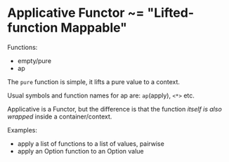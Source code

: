
# Applicative Functor ~= "Lifted-function Mappable"

Functions:
- empty/pure
- ap

The `pure` function is simple, it lifts a pure value to a context.

Usual symbols and function names for ap are: `ap`(apply), `<*>` etc.  

Applicative is a Functor, but the difference is that the function *itself is also wrapped* inside a container/context.



Examples:
- apply a list of functions to a list of values, pairwise
- apply an Option function to an Option value




